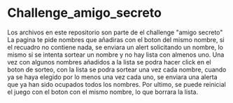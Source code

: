 # Challenge_amigo_secreto
Los archivos en este repositorio son parte de el challenge "amigo secreto"
La pagina te pide nombres que añadiras con el boton del mismo nombre, si el recuadro no contiene nada, se enviara un alert solicitando un nombre, lo mismo si se intenta sortear un nombre y no hay lista con almenos uno.
Una vez con algunos nombres añadidos a la lista se podra hacer click en el boton de sorteo, con la lista se podra sortear una vez cada nombre, cuando ya se haya elegido por lo menos una vez cada uno, se enviara una alerta que ya han sido ocupados todos los nombres.
Por ultimo, se puede reinicial el juego con el boton con el mismo nombre, lo que borrara la lista.
